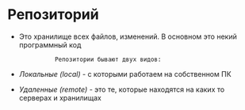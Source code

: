 # Репозиторий

* Это хранилище всех файлов, изменений. В основном это некий программный код

                Репозитории бывают двух видов:

+ *Локальные (local)* - с которыми работаем на собственном ПК

+ *Удаленные (remote)* - это те, которые находятся на каких то серверах и хранилищах